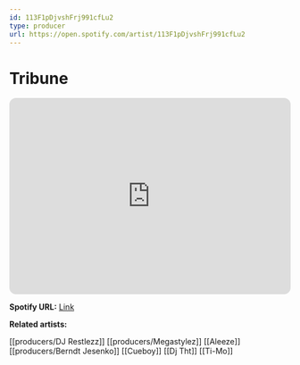```yaml
---
id: 113F1pDjvshFrj991cfLu2
type: producer
url: https://open.spotify.com/artist/113F1pDjvshFrj991cfLu2
---
```

# Tribune

<iframe style="border-radius:12px" src="https://open.spotify.com/embed/artist/113F1pDjvshFrj991cfLu2" width="100%" height="352" frameBorder="0" allowfullscreen="" allow="autoplay; clipboard-write; encrypted-media; fullscreen; picture-in-picture" loading="lazy"></iframe>

**Spotify URL:** [Link](https://open.spotify.com/artist/113F1pDjvshFrj991cfLu2)

**Related artists:**

[[producers/DJ Restlezz]]
[[producers/Megastylez]]
[[Aleeze]]
[[producers/Berndt Jesenko]]
[[Cueboy]]
[[Dj Tht]]
[[Ti-Mo]]
